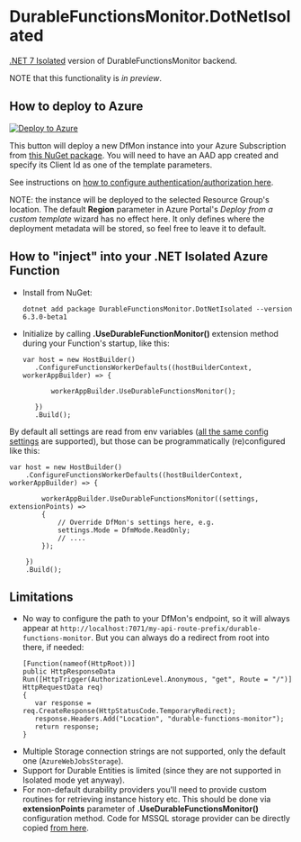 # DurableFunctionsMonitor.DotNetIsolated

[.NET 7 Isolated](https://learn.microsoft.com/en-us/azure/azure-functions/dotnet-isolated-process-guide) version of DurableFunctionsMonitor backend.

NOTE that this functionality is *in preview*.

## How to deploy to Azure

[![Deploy to Azure](https://aka.ms/deploytoazurebutton)](https://portal.azure.com/#create/Microsoft.Template/uri/https%3A%2F%2Fraw.githubusercontent.com%2Fmicrosoft%2FDurableFunctionsMonitor%2Fmain%2Fdurablefunctionsmonitor.dotnetisolated%2Farm-template.json) 

This button will deploy a new DfMon instance into your Azure Subscription from [this NuGet package](https://www.nuget.org/packages/DurableFunctionsMonitor.DotNetIsolated/). You will need to have an AAD app created and specify its Client Id as one of the template parameters. 

See instructions on [how to configure authentication/authorization here](How-to-configure-authentication).

NOTE: the instance will be deployed to the selected Resource Group's location. The default **Region** parameter in Azure Portal's *Deploy from a custom template* wizard has no effect here. It only defines where the deployment metadata will be stored, so feel free to leave it to default.

## How to "inject" into your .NET Isolated Azure Function

* Install from NuGet:
   ```
   dotnet add package DurableFunctionsMonitor.DotNetIsolated --version 6.3.0-beta1
   ```
* Initialize by calling **.UseDurableFunctionMonitor()** extension method during your Function's startup, like this:
   ```
  var host = new HostBuilder()
      .ConfigureFunctionsWorkerDefaults((hostBuilderContext, workerAppBuilder) => {

          workerAppBuilder.UseDurableFunctionsMonitor();

      })
      .Build();
   ```


By default all settings are read from env variables ([all the same config settings](https://github.com/microsoft/DurableFunctionsMonitor/wiki/Config-Settings-Reference) are supported), but those can be programmatically (re)configured like this:
```
var host = new HostBuilder()
    .ConfigureFunctionsWorkerDefaults((hostBuilderContext, workerAppBuilder) => {

        workerAppBuilder.UseDurableFunctionsMonitor((settings, extensionPoints) => 
        {
            // Override DfMon's settings here, e.g.
            settings.Mode = DfmMode.ReadOnly;
            // ....
        });

    })
    .Build();
```

## Limitations

* No way to configure the path to your DfMon's endpoint, so it will always appear at `http://localhost:7071/my-api-route-prefix/durable-functions-monitor`. But you can always do a redirect from root into there, if needed:
   ```
  [Function(nameof(HttpRoot))]
  public HttpResponseData Run([HttpTrigger(AuthorizationLevel.Anonymous, "get", Route = "/")] HttpRequestData req)
  {
      var response = req.CreateResponse(HttpStatusCode.TemporaryRedirect);
      response.Headers.Add("Location", "durable-functions-monitor");
      return response;
  }
   ```
* Multiple Storage connection strings are not supported, only the default one (`AzureWebJobsStorage`).
* Support for Durable Entities is limited (since they are not supported in Isolated mode yet anyway).
* For non-default durability providers you'll need to provide custom routines for retrieving instance history etc. This should be done via **extensionPoints** parameter of **.UseDurableFunctionsMonitor()** configuration method. Code for MSSQL storage provider can be directly copied [from here](https://github.com/microsoft/DurableFunctionsMonitor/blob/main/custom-backends/mssql/Startup.cs).

